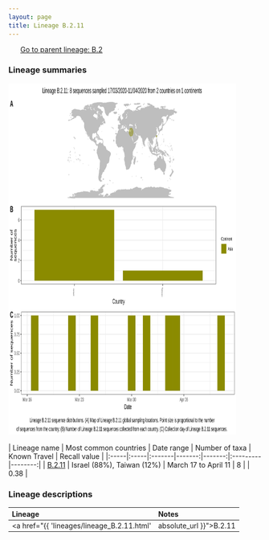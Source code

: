 ```yaml
---
layout: page
title: Lineage B.2.11
---
```




<p>
<ul class="actions small">
	 <a href="{{ 'lineages/lineage_B.2.html' | absolute_url }}" class="button special fit">Go to parent lineage: B.2</a>
</ul>
</p>
<h3> Lineage summaries</h3>

<img src="../assets/images/B.2.11.svg" alt="B.2.11 lineage summary figure" width="90%" height="700px" />


| Lineage name | Most common countries | Date range | Number of taxa | Known Travel | Recall value |
|:-----|:-----|:-------|-------:|-------:|:---------|--------:|
| <a href="{{ 'lineages/lineage_B.2.11.html' | absolute_url }}">B.2.11</a> | Israel (88%), Taiwan (12%) | March 17 to April 11 | 8 |  | 0.38 |

<h3>Lineage descriptions</h3>

| Lineage | Notes |
|:-----|:-----|
| <a href="{{ 'lineages/lineage_B.2.11.html' | absolute_url }}">B.2.11</a> | Lineage with sequences from Israel |


